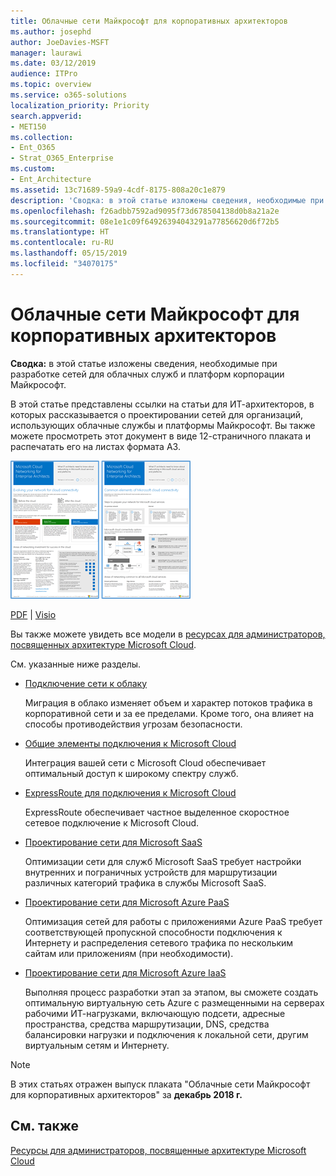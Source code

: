 ```yaml
---
title: Облачные сети Майкрософт для корпоративных архитекторов
ms.author: josephd
author: JoeDavies-MSFT
manager: laurawi
ms.date: 03/12/2019
audience: ITPro
ms.topic: overview
ms.service: o365-solutions
localization_priority: Priority
search.appverid:
- MET150
ms.collection:
- Ent_O365
- Strat_O365_Enterprise
ms.custom:
- Ent_Architecture
ms.assetid: 13c71689-59a9-4cdf-8175-808a20c1e879
description: 'Сводка: в этой статье изложены сведения, необходимые при разработке сетей для облачных служб и платформ корпорации Майкрософт.'
ms.openlocfilehash: f26adbb7592ad9095f73d678504138d0b8a21a2e
ms.sourcegitcommit: 08e1e1c09f64926394043291a77856620d6f72b5
ms.translationtype: HT
ms.contentlocale: ru-RU
ms.lasthandoff: 05/15/2019
ms.locfileid: "34070175"
---
```

# <a name="microsoft-cloud-networking-for-enterprise-architects"></a>Облачные сети Майкрософт для корпоративных архитекторов

 **Сводка:** в этой статье изложены сведения, необходимые при разработке сетей для облачных служб и платформ корпорации Майкрософт.
  
В этой статье представлены ссылки на статьи для ИТ-архитекторов, в которых рассказывается о проектировании сетей для организаций, использующих облачные службы и платформы Майкрософт. Вы также можете просмотреть этот документ в виде 12-страничного плаката и распечатать его на листах формата A3.
  
[![Эскиз: модель организации сети в облаке Майкрософт](media/95e8ab6a-b4d0-4836-acc1-b0b77ebf46e6.png)  
](https://go.microsoft.com/fwlink/p/?linkid=842073)
  
[PDF](https://go.microsoft.com/fwlink/p/?linkid=842073) | [Visio](https://go.microsoft.com/fwlink/p/?linkid=842074)
  
Вы также можете увидеть все модели в [ресурсах для администраторов, посвященных архитектуре Microsoft Cloud](microsoft-cloud-it-architecture-resources.md).
  
См. указанные ниже разделы.
  
- [Подключение сети к облаку](evolving-your-network-for-cloud-connectivity.md)
    
    Миграция в облако изменяет объем и характер потоков трафика в корпоративной сети и за ее пределами. Кроме того, она влияет на способы противодействия угрозам безопасности.
    
- [Общие элементы подключения к Microsoft Cloud](common-elements-of-microsoft-cloud-connectivity.md)
    
    Интеграция вашей сети с Microsoft Cloud обеспечивает оптимальный доступ к широкому спектру служб.
    
- [ExpressRoute для подключения к Microsoft Cloud](expressroute-for-microsoft-cloud-connectivity.md)
    
    ExpressRoute обеспечивает частное выделенное скоростное сетевое подключение к Microsoft Cloud.
    
- [Проектирование сети для Microsoft SaaS](designing-networking-for-microsoft-saas.md)
    
    Оптимизации сети для служб Microsoft SaaS требует настройки внутренних и пограничных устройств для маршрутизации различных категорий трафика в службы Microsoft SaaS.
    
- [Проектирование сети для Microsoft Azure PaaS](designing-networking-for-microsoft-azure-paas.md)
    
    Оптимизация сетей для работы с приложениями Azure PaaS требует соответствующей пропускной способности подключения к Интернету и распределения сетевого трафика по нескольким сайтам или приложениям (при необходимости).
    
- [Проектирование сети для Microsoft Azure IaaS](designing-networking-for-microsoft-azure-iaas.md)
    
    Выполняя процесс разработки этап за этапом, вы сможете создать оптимальную виртуальную сеть Azure с размещенными на серверах рабочими ИТ-нагрузками, включающую подсети, адресные пространства, средства маршрутизации, DNS, средства балансировки нагрузки и подключения к локальной сети, другим виртуальным сетям и Интернету.
    
> [!NOTE]
> В этих статьях отражен выпуск плаката "Облачные сети Майкрософт для корпоративных архитекторов" за **декабрь 2018 г.**
  
## <a name="see-also"></a>См. также

[Ресурсы для администраторов, посвященные архитектуре Microsoft Cloud](microsoft-cloud-it-architecture-resources.md)

